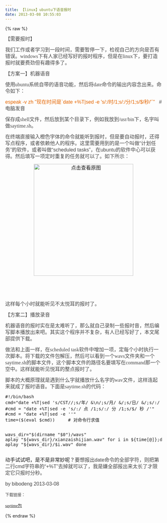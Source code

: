 ```yaml
---
title: 【linux】ubuntu下语音报时
date: 2013-03-08 10:55:03
---
```

{% raw %}
<p><span style="color:#454545;font-family:'Tahoma, Helvetica, Arial, STHeiti';"><span style="font-size:16px;line-height:21px;">【需要报时】</span></span></p>
<span style="font-size:16px;"> </span><p><span style="color:#454545;font-family:'Tahoma, Helvetica, Arial, STHeiti';font-size:small;"><span style="line-height:21px;font-size:16px;">我们工作或者学习到一段时间，需要暂停一下，检视自己的方向是否有错误。windows下有人家已经写好的报时程序，但是在linux下，要打造报时就要费劲但有趣得多了。</span></span></p>
<span style="font-size:16px;"> </span><p><span style="color:#454545;font-family:'Tahoma, Helvetica, Arial, STHeiti';font-size:small;"><span style="line-height:21px;font-size:16px;">【方案一】机器语音</span></span></p>
<span style="font-size:16px;"> </span><p><span style="color:#454545;font-family:'Tahoma, Helvetica, Arial, STHeiti';font-size:small;"><span style="line-height:21px;font-size:16px;">使用ubuntu系统自带的语音功能，然后将date命令的输出内容念出来。命令如下：</span></span></p>
<span style="font-size:16px;"> </span><p><span style="color:#454545;font-family:Tahoma, Helvetica, Arial, STHeiti;font-size:16px;line-height:21px;"><span style="color:#e56600;font-size:16px;">espeak -v zh "现在时间是`date +%T|sed -e 's/:/时/1;s/:/分/1;s/$/秒/'`"</span> &nbsp; #电脑发音</span></p>
<span style="font-size:16px;"> </span><p><span style="color:#454545;font-family:'Tahoma, Helvetica, Arial, STHeiti';font-size:16px;line-height:21px;">保存成shell文件，然后放到某个目录下，例如我放到/usr/bin下，名字叫做saytime.sh。</span></p>
<span style="font-size:16px;"> </span><p><span style="color:#454545;font-family:Tahoma, Helvetica, Arial, STHeiti;font-size:16px;line-height:21px;">在终端直接输入橙色字体的命令就能听到报时，但是要自动报时，还得写点程序，或者依赖他人的程序。这里需要用到的是一个叫做“计划任务”的软件，或者叫做“scheduled tasks”，在ubuntu的软件中心可以获得。然后填写一项定时重复的任务就可以了。如下所示：</span></p>
<p style="text-align:center;"><span style="color:#454545;font-family:Tahoma, Helvetica, Arial, STHeiti;font-size:16px;line-height:21px;"><a target="_blank" href="/content/plugins/kl_album/upload/201303/5e559949bc22c7f0f13ab2ca1e4884c22013030805403413869.png"><img src="/content/plugins/kl_album/upload/201303/5e559949bc22c7f0f13ab2ca1e4884c22013030805403413869.png" width="320" height="360" alt="点击查看原图" border="0" /></a><br />
</span></p>
<span style="font-size:16px;"> </span><p>&nbsp;</p>
<span style="font-size:16px;"> </span><p><span style="color:#454545;font-family:'Tahoma, Helvetica, Arial, STHeiti';"><span style="font-size:16px;line-height:21px;"><br />
</span></span></p>
<p><span style="color:#454545;font-family:'Tahoma, Helvetica, Arial, STHeiti';"><span style="font-size:16px;line-height:21px;">这样每个小时就能听见不太悦耳的报时了。</span></span></p>
<p><span style="color:#454545;font-family:'Tahoma, Helvetica, Arial, STHeiti';"><span style="font-size:16px;line-height:21px;">【方案二】播放录音</span></span></p>
<p><span style="color:#454545;font-family:'Tahoma, Helvetica, Arial, STHeiti';font-size:small;"><span style="line-height:21px;font-size:16px;">机器语音的报时实在是太难听了，那么就自己录制一些报时音，然后编写脚本播放出来吧。其实这个程序并不复杂，有人已经写好了，本文尾部提供下载。</span></span></p>
<span style="font-size:16px;"> </span><p><span style="color:#454545;font-family:'Tahoma, Helvetica, Arial, STHeiti';font-size:small;"><span style="line-height:21px;font-size:16px;">做法和上面一样，在scheduled task软件中增加一项，定每个小时执行一次脚本。将下载的文件包解压，然后可以看到一个wavs文件夹和一个saytime.sh的脚本文件，这个脚本文件的路径名要填写在command那一个空中。这样就能听见悦耳的整点报时了。</span></span></p>
<span style="font-size:16px;"> </span><p><span style="color:#454545;font-family:'Tahoma, Helvetica, Arial, STHeiti';font-size:small;"><span style="line-height:21px;font-size:16px;">脚本的大概原理就是遇到什么字就播放什么名字的wav文件，这样连起来就成了报时语音。下面是saytime.sh的代码：</span></span></p>
<p></p>
<pre class="brush:python; toolbar: true; auto-links: true;">#!/bin/bash
cmd="date +%T|sed 's/CST//;s/年/ &amp;\n/;s/月/ &amp;/;s/日/ &amp;/;s/:/ 点 /;s/:/ 分 /;s/$/ 秒 /;s/星期/&amp; /;s/ 0/ /g'|sed '/年/s/[0-9]/&amp; /g'"
#cmd = "date +%T|sed -e 's/:/ 点 /1;s/:/ 分 /1;s/$/ 秒 /'"
#cmd = "date +%T|sed -e ''"  
time=($(eval $cmd))		# 对命令行求值

wavs_dir="$(dirname "$0")/wavs"
aplay "${wavs_dir}/xianzaishijian.wav"
for i in ${time[@]};do
    aplay "${wavs_dir}/$i.wav"
done</pre><p></p>
<p><span style="font-size:16px;">动手试试吧，是不是非常妙呢？</span><span style="color:#454545;font-family:Tahoma, Helvetica, Arial, STHeiti;font-size:medium;line-height:21px;">要想报出date命令的全部字符，则把第二行cmd字符串的“+%T”去掉就可以了，我是嫌全部报出来太长了才限定它只报时分秒。</span></p>
<p><span style="color:#454545;font-family:Tahoma, Helvetica, Arial, STHeiti;font-size:medium;line-height:21px;">by bibodeng 2013-03-08&nbsp;</span></p>
<p><span style="color:#454545;font-family:'Tahoma, Helvetica, Arial, STHeiti';font-size:small;"><span style="line-height:21px;">下载链接：</span></span></p>
<p><span style="color:#454545;font-family:'Tahoma, Helvetica, Arial, STHeiti';font-size:small;"><span style="line-height:21px;"><a href="http://vdisk.weibo.com/s/sVdsA">saytime包</a></span></span></p>{% endraw %}
